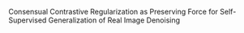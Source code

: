 Consensual Contrastive Regularization as Preserving Force for Self-Supervised Generalization of Real Image Denoising
